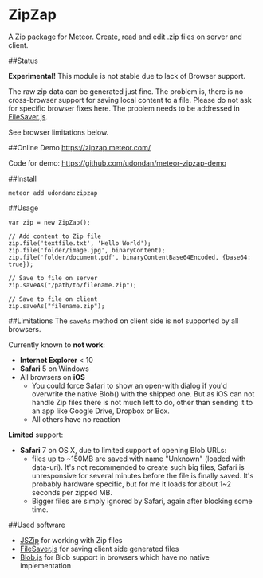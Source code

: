 ZipZap
=============

A Zip package for Meteor. Create, read and edit .zip files on server and client.

##Status

**Experimental!** This module is not stable due to lack of Browser support.

The raw zip data can be generated just fine. The problem is, there is no cross-browser support for saving local content to a file. Please do not ask for specific browser fixes here. The problem needs to be addressed in [FileSaver.js][2].

See browser limitations below.

##Online Demo
https://zipzap.meteor.com/

Code for demo: https://github.com/udondan/meteor-zipzap-demo


##Install
```
meteor add udondan:zipzap
```


##Usage
```
var zip = new ZipZap();

// Add content to Zip file
zip.file('textfile.txt', 'Hello World');
zip.file('folder/image.jpg', binaryContent);
zip.file('folder/document.pdf', binaryContentBase64Encoded, {base64: true});

// Save to file on server
zip.saveAs("/path/to/filename.zip");

// Save to file on client
zip.saveAs("filename.zip");
```


##Limitations
The `saveAs` method on client side is not supported by all browsers.

Currently known to **not work**:
 - **Internet Explorer** < 10
 - **Safari** 5 on Windows
 - All browsers on **iOS**
     - You could force Safari to show an open-with dialog if you'd overwrite the native Blob() with the shipped one. But as iOS can not handle Zip files there is not much left to do, other than sending it to an app like Google Drive, Dropbox or Box.
     - All others have no reaction

**Limited** support:
 - **Safari** 7 on OS X, due to limited support of opening Blob URLs:
     - files up to ~150MB are saved with name "Unknown" (loaded with data-uri). It's not recommended to create such big files, Safari is unresponsive for several minutes before the file is finally saved. It's probably hardware specific, but for me it loads for about 1~2 seconds per zipped MB.
     - Bigger files are simply ignored by Safari, again after blocking some time.



##Used software
 - [JSZip][1] for working with Zip files
 - [FileSaver.js][2] for saving client side generated files
 - [Blob.js][3] for Blob support in browsers which have no native implementation


  [1]: https://github.com/Stuk/jszip
  [2]: https://github.com/eligrey/FileSaver.js
  [3]: https://github.com/eligrey/Blob.js
